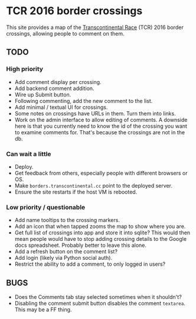# TCR 2016 border crossings

This site provides a map of the
[Transcontinental Race](http://www.transcontinental.cc/) (TCR) 2016 border
crossings, allowing people to comment on them.

## TODO

### High priority

* Add comment display per crossing.
* Add backend comment addition.
* Wire up Submit button.
* Following commenting, add the new comment to the list.
* Add minimal / textual UI for crossings.
* Some notes on crossings have URLs in them. Turn them into links.
* Work on the admin interface to allow editing of comments. A downside here
  is that you currently need to know the id of the crossing you want to
  examine comments for. That's because the crossings are not in the db.

### Can wait a little

* Deploy.
* Get feedback from others, especially people with different browsers or OS.
* Make `borders.transcontinental.cc` point to the deployed server.
* Ensure the site restarts if the host VM is rebooted.

### Low priority / questionable

* Add name tooltips to the crossing markers.
* Add an icon that when tapped zooms the map to show where you are.
* Get full list of crossings into app and store it into sqlite? This would
  then mean people would have to stop adding crossing details to the Google
  docs spreadsheet. Probably better to leave this alone.
* Add a refresh button on the comment list?
* Add login (likely via Python social auth).
* Restrict the ability to add a comment, to only logged in users?

## BUGS

* Does the Comments tab stay selected sometimes when it shouldn't?
* Disabling the comment submit button disables the comment `textarea`. This may be a FF thing.
